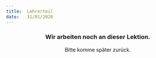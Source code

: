 ```yaml
---
title:  Lehrerteil
date:   31/01/2020
---
```


### <center>Wir arbeiten noch an dieser Lektion.</center>
<center>Bitte komme später zurück.</center>